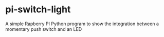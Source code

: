 # pi-switch-light
A simple Rapberry PI Python program to show the integration between a momentary push switch and an LED
